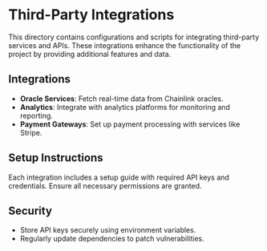 # Third-Party Integrations

This directory contains configurations and scripts for integrating third-party services and APIs. These integrations enhance the functionality of the project by providing additional features and data.

## Integrations

- **Oracle Services**: Fetch real-time data from Chainlink oracles.
- **Analytics**: Integrate with analytics platforms for monitoring and reporting.
- **Payment Gateways**: Set up payment processing with services like Stripe.

## Setup Instructions

Each integration includes a setup guide with required API keys and credentials. Ensure all necessary permissions are granted.

## Security

- Store API keys securely using environment variables.
- Regularly update dependencies to patch vulnerabilities.

